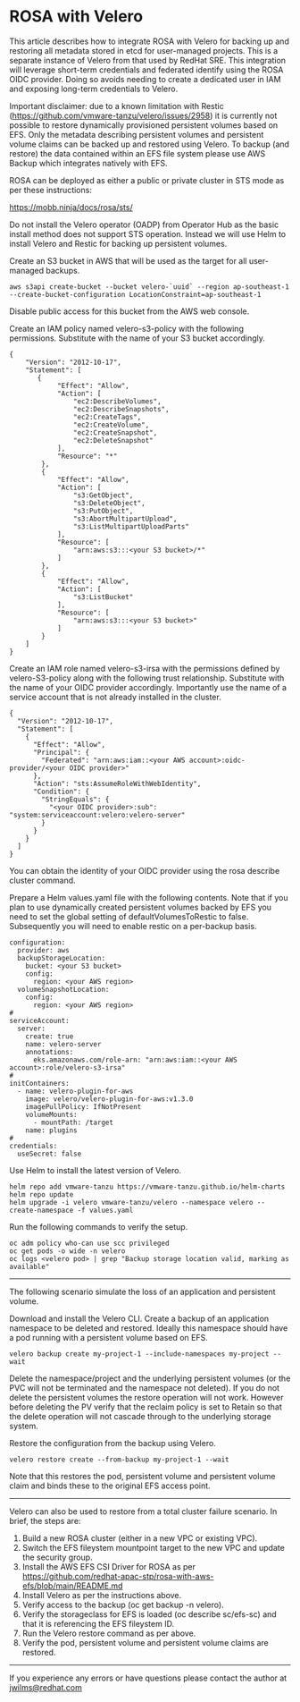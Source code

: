 # ROSA with Velero

This article describes how to integrate ROSA with Velero for backing up and restoring all metadata stored in etcd for user-managed projects. This is a separate instance of Velero from that used by RedHat SRE. This integration will leverage short-term credentials and federated identify using the ROSA OIDC provider. Doing so avoids needing to create a dedicated user in IAM and exposing long-term credentials to Velero.

Important disclaimer: due to a known limitation with Restic (https://github.com/vmware-tanzu/velero/issues/2958) it is currently not possible to restore dynamically provisioned persistent volumes based on EFS. Only the metadata describing persistent volumes and persistent volume claims can be backed up and restored using Velero. To backup (and restore) the data contained within an EFS file system please use AWS Backup which integrates natively with EFS.

ROSA can be deployed as either a public or private cluster in STS mode as per these instructions:

https://mobb.ninja/docs/rosa/sts/

Do not install the Velero operator (OADP) from Operator Hub as the basic install method does not support STS operation. Instead we will use Helm to install Velero and Restic for backing up persistent volumes.

Create an S3 bucket in AWS that will be used as the target for all user-managed backups.

	aws s3api create-bucket --bucket velero-`uuid` --region ap-southeast-1 --create-bucket-configuration LocationConstraint=ap-southeast-1

Disable public access for this bucket from the AWS web console.

Create an IAM policy named velero-s3-policy with the following permissions. Substitute with the name of your S3 bucket accordingly.

	{
	    "Version": "2012-10-17",
	    "Statement": [
	       {
	            "Effect": "Allow",
	            "Action": [
	                "ec2:DescribeVolumes",
	                "ec2:DescribeSnapshots",
	                "ec2:CreateTags",
	                "ec2:CreateVolume",
	                "ec2:CreateSnapshot",
	                "ec2:DeleteSnapshot"
	            ],
	            "Resource": "*"
	        },			
	        {
	            "Effect": "Allow",
	            "Action": [
	                "s3:GetObject",
	                "s3:DeleteObject",
	                "s3:PutObject",
	                "s3:AbortMultipartUpload",
	                "s3:ListMultipartUploadParts"
	            ],
	            "Resource": [
	                "arn:aws:s3:::<your S3 bucket>/*"
	            ]
	        },
	        {
	            "Effect": "Allow",
	            "Action": [
	                "s3:ListBucket"
	            ],
	            "Resource": [
	                "arn:aws:s3:::<your S3 bucket>"
	            ]
	        }
	    ]
	}

Create an IAM role named velero-s3-irsa with the permissions defined by velero-S3-policy along with the following trust relationship. Substitute with the name of your OIDC provider accordingly. Importantly use the name of a service account that is not already installed in the cluster.

	{
	  "Version": "2012-10-17",
	  "Statement": [
	    {
	      "Effect": "Allow",
	      "Principal": {
	        "Federated": "arn:aws:iam::<your AWS account>:oidc-provider/<your OIDC provider>"
	      },
	      "Action": "sts:AssumeRoleWithWebIdentity",
	      "Condition": {
	        "StringEquals": {
	          "<your OIDC provider>:sub": "system:serviceaccount:velero:velero-server"
	        }
	      }
	    }
	  ]
	}

You can obtain the identity of your OIDC provider using the rosa describe cluster command.

Prepare a Helm values.yaml file with the following contents. Note that if you plan to use dynamically created persistent volumes backed by EFS you need to set the global setting of defaultVolumesToRestic to false. Subsequently you will need to enable restic on a per-backup basis.

	configuration:
	  provider: aws
	  backupStorageLocation:
	    bucket: <your S3 bucket>
	    config:
	      region: <your AWS region>
	  volumeSnapshotLocation:
	    config:
	      region: <your AWS region>
	#
	serviceAccount:
	  server:
	    create: true
	    name: velero-server
	    annotations:
	      eks.amazonaws.com/role-arn: "arn:aws:iam::<your AWS account>:role/velero-s3-irsa"
	#
	initContainers:
	  - name: velero-plugin-for-aws
	    image: velero/velero-plugin-for-aws:v1.3.0
	    imagePullPolicy: IfNotPresent
	    volumeMounts:
	      - mountPath: /target
		name: plugins
	#
	credentials:
	  useSecret: false

Use Helm to install the latest version of Velero.

	helm repo add vmware-tanzu https://vmware-tanzu.github.io/helm-charts
	helm repo update
	helm upgrade -i velero vmware-tanzu/velero --namespace velero --create-namespace -f values.yaml

Run the following commands to verify the setup.

	oc adm policy who-can use scc privileged
	oc get pods -o wide -n velero
	oc logs <velero pod> | grep "Backup storage location valid, marking as available"

***

The following scenario simulate the loss of an application and persistent volume.

Download and install the Velero CLI. Create a backup of an application namespace to be deleted and restored. Ideally this namespace should have a pod running with a persistent volume based on EFS.

	velero backup create my-project-1 --include-namespaces my-project --wait

Delete the namespace/project and the underlying persistent volumes (or the PVC will not be terminated and the namespace not deleted). If you do not delete the persistent volumes the restore operation will not work. However before deleting the PV verify that the reclaim policy is set to Retain so that the delete operation will not cascade through to the underlying storage system.

Restore the configuration from the backup using Velero.

	velero restore create --from-backup my-project-1 --wait

Note that this restores the pod, persistent volume and persistent volume claim and binds these to the original EFS access point.

***

Velero can also be used to restore from a total cluster failure scenario. In brief, the steps are:

1. Build a new ROSA cluster (either in a new VPC or existing VPC).
2. Switch the EFS fileystem mountpoint target to the new VPC and update the security group.
3. Install the AWS EFS CSI Driver for ROSA as per https://github.com/redhat-apac-stp/rosa-with-aws-efs/blob/main/README.md
4. Install Velero as per the instructions above.
5. Verify access to the backup (oc get backup -n velero).
6. Verify the storageclass for EFS is loaded (oc describe sc/efs-sc) and that it is referencing the EFS fileystem ID.
7. Run the Velero restore command as per above.
8. Verify the pod, persistent volume and persistent volume claims are restored.

***

If you experience any errors or have questions please contact the author at jwilms@redhat.com

